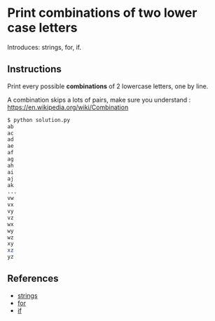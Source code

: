 # Print combinations of two lower case letters

Introduces: strings, for, if.

## Instructions

Print every possible **combinations** of 2 lowercase letters, one by line.

A combination skips a lots of pairs, make sure you understand : <https://en.wikipedia.org/wiki/Combination>

```bash
$ python solution.py
ab
ac
ad
ae
af
ag
ah
ai
aj
ak
...
vw
vx
vy
vz
wx
wy
wz
xy
xz
yz
```

## References
 - [strings](https://docs.python.org/3/tutorial/introduction.html#strings)
 - [for](https://docs.python.org/3/tutorial/controlflow.html#for-statements)
 - [if](https://docs.python.org/3/tutorial/controlflow.html#if-statements)
